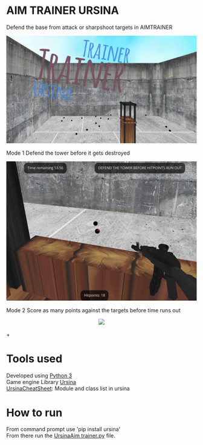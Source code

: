 # AIM TRAINER URSINA
Defend the base from attack or sharpshoot targets in AIMTRAINER  
<p align="center">
  <img src= "https://github.com/woodaaron2001/URSINA-AIM-TRAINER/blob/main/assets/README.png" />
</p>

Mode 1 Defend the tower before it gets destroyed  

<p align="center">
  <img src= "https://github.com/woodaaron2001/URSINA-AIM-TRAINER/blob/main/assets/README2.png" />
</p>

Mode 2 Score as many points against the targets before time runs out 

<p align="center">
  <img src="https://github.com/woodaaron2001/URSINA-AIM-TRAINER/tree/main/assets/README3.png" />
</p>+


# Tools used
Developed using [Python 3](https://www.python.org/downloads/)  
Game engine Library [Ursina](https://www.ursinaengine.org/)    
[UrsinaCheatSheet](https://www.ursinaengine.org/cheat_sheet.html): Module and class list in ursina  

# How to run
 From command prompt use 'pip install ursina'  
 From there run the [UrsinaAim trainer.py](https://github.com/woodaaron2001/URSINA-AIM-TRAINER/blob/main/UrsinaAimTrainer.py) file.

